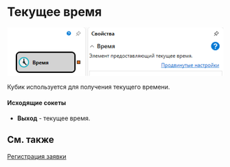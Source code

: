 # Текущее время

![Designer time 00](../../../../../../images/designer_time_00.png)

Кубик используется для получения текущего времени.

#### Исходящие сокеты

- **Выход** - текущее время.

## См. также

[Регистрация заявки](../trading/register_order.md)
